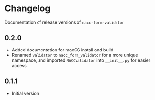 # Changelog

Documentation of release versions of `nacc-form-validator`

## 0.2.0

* Added documentation for macOS install and build
* Renamed `validator` to `nacc_form_validator` for a more unique namespace, and imported `NACCValidator` into `__init__.py` for easier access

## 0.1.1

* Initial version
